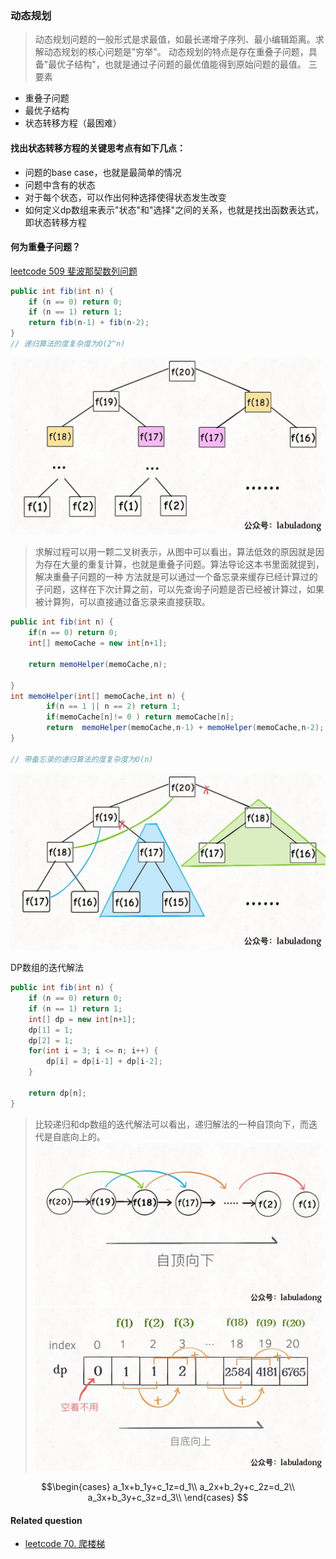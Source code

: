 ### 动态规划
> 动态规划问题的一般形式是求最值，如最长递增子序列、最小编辑距离。求解动态规划的核心问题是"穷举"。
> 动态规划的特点是存在重叠子问题，具备"最优子结构"，也就是通过子问题的最优值能得到原始问题的最值。
三要素
- 重叠子问题
- 最优子结构
- 状态转移方程（最困难）

#### 找出状态转移方程的关键思考点有如下几点：
- 问题的base case，也就是最简单的情况
- 问题中含有的状态
- 对于每个状态，可以作出何种选择使得状态发生改变
- 如何定义dp数组来表示"状态"和"选择"之间的关系，也就是找出函数表达式，即状态转移方程

#### 何为重叠子问题？
[leetcode 509 斐波那契数列问题](https://leetcode-cn.com/problems/fibonacci-number/)

```java
public int fib(int n) {
    if (n == 0) return 0;
    if (n == 1) return 1;
    return fib(n-1) + fib(n-2);
}
// 递归算法的度复杂度为O(2^n)
```
![fib](./pic/fib.JPG)
> 求解过程可以用一颗二叉树表示，从图中可以看出，算法低效的原因就是因为存在大量的重复计算，也就是重叠子问题。算法导论这本书里面就提到，解决重叠子问题的一种
> 方法就是可以通过一个备忘录来缓存已经计算过的子问题，这样在下次计算之前，可以先查询子问题是否已经被计算过，如果被计算狗，可以直接通过备忘录来直接获取。
```java
public int fib(int n) {
    if(n == 0) return 0;
    int[] memoCache = new int[n+1];

    return memoHelper(memoCache,n);

}
int memoHelper(int[] memoCache,int n) {
        if(n == 1 || n == 2) return 1;
        if(memoCache[n]!= 0 ) return memoCache[n];
        return  memoHelper(memoCache,n-1) + memoHelper(memoCache,n-2);
}

// 带备忘录的递归算法的度复杂度为O(n)
```
![fibmemo](./pic/fib_memo.JPG)

DP数组的迭代解法
```java
public int fib(int n) {
    if (n == 0) return 0;
    if (n == 1) return 1;
    int[] dp = new int[n+1];
    dp[1] = 1;
    dp[2] = 1;
    for(int i = 3; i <= n; i++) {
        dp[i] = dp[i-1] + dp[i-2];
    }

    return dp[n];
}
```
> 比较递归和dp数组的迭代解法可以看出，递归解法的一种自顶向下，而迭代是自底向上的。
![fibmemo](./pic/fib1.JPG)
![fibmemo](./pic/fib_dp.JPG)

$$\begin{cases}
a_1x+b_1y+c_1z=d_1\\
a_2x+b_2y+c_2z=d_2\\
a_3x+b_3y+c_3z=d_3\\
\end{cases}
$$

#### Related question
- [leetcode 70. 爬楼梯](https://leetcode-cn.com/problems/climbing-stairs/)


